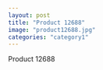 ```yaml
---
layout: post
title: "Product 12688"
image: "product12688.jpg"
categories: "category1"
---
```

Product 12688
